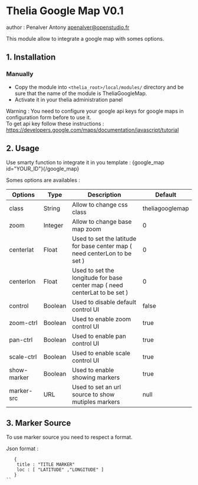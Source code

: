 # Thelia Google Map V0.1


author : Penalver Antony <apenalver@openstudio.fr>

This module allow to integrate a google map with somes options.

## 1. Installation

### Manually
* Copy the module into ```<thelia_root>/local/modules/``` directory and be sure that the name of the module is TheliaGoogleMap.
* Activate it in your thelia administration panel

Warning : You need to configure your google api keys for google maps in configuration form before to use it.<br>
To get api key follow these instructions : https://developers.google.com/maps/documentation/javascript/tutorial

## 2. Usage


Use smarty function to integrate it in you template :
{google_map id="YOUR_ID"}{/google_map}

Somes options are availables :<br>

|Options        |Type           | Description                                                               | Default
|---            |---            |---                                                                        |---
|class          | String        | Allow to change css class                                                 | theliagooglemap
|zoom           | Integer       | Allow to change base map zoom                                             | 0
|centerlat      | Float         | Used to set the latitude for base center map ( need centerLon to be set ) | 0
|centerlon      | Float         | Used to set the longitude for base center map ( need centerLat to be set )| 0
|control        | Boolean       | Used to disable default control UI                                        | false
|zoom-ctrl      | Boolean       | Used to enable zoom control UI                                            | true
|pan-ctrl       | Boolean       | Used to enable pan control UI                                             | true
|scale-ctrl     | Boolean       | Used to enable scale control UI                                           | true
|show-marker    | Boolean       | Used to enable showing markers                                            | true
|marker-src     | URL           | Used to set an url source to show mutiples markers                        | null

## 3. Marker Source


To use marker source you need to respect a format.<br>
 
Json format :<br> 
```
   {
    title : "TITLE MARKER"
    loc : [ "LATITUDE" ,"LONGITUDE" ]
   }
``   
